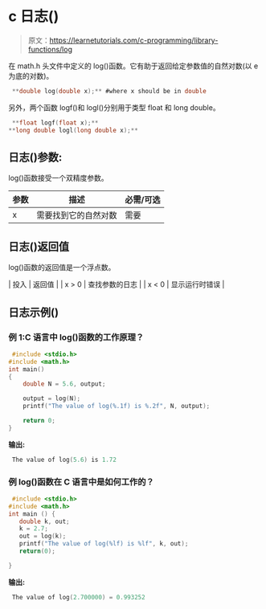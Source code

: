 # c 日志()

> 原文：<https://learnetutorials.com/c-programming/library-functions/log>

在 math.h 头文件中定义的 log()函数。它有助于返回给定参数值的自然对数(以 e 为底的对数)。

```c
 **double log(double x);** #where x should be in double 

```

另外，两个函数 logf()和 logl()分别用于类型 float 和 long double。

```c
 **float logf(float x);** 
**long double logl(long double x);** 

```

## 日志()参数:

log()函数接受一个双精度参数。

| 参数 | 描述 | 必需/可选 |
| --- | --- | --- |
| x | 需要找到它的自然对数 | 需要 |

## 日志()返回值

log()函数的返回值是一个浮点数。

| 投入 | 返回值 |
| x > 0 | 查找参数的日志 |
| x < 0 | 显示运行时错误 |

## 日志示例()

### 例 1:C 语言中 log()函数的工作原理？

```c
 #include <stdio.h>
#include <math.h>
int main()
{
    double N = 5.6, output;

    output = log(N);
    printf("The value of log(%.1f) is %.2f", N, output);

    return 0;
} 

```

**输出:**

```c
 The value of log(5.6) is 1.72 
```

### 例 log()函数在 C 语言中是如何工作的？

```c
 #include <stdio.h>
#include <math.h>
int main () {
   double k, out;
   k = 2.7;
   out = log(k);
   printf("The value of log(%lf) is %lf", k, out);
   return(0);

} 

```

**输出:**

```c
 The value of log(2.700000) = 0.993252 
```